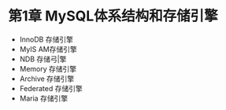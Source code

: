 # 第1章 MySQL体系结构和存储引擎

- InnoDB 存储引擎
- MyIS AM存储引擎
- NDB 存储弓|擎
- Memory 存储引擎
- Archive 存储引擎
- Federated 存储引擎
- Maria 存储引擎
